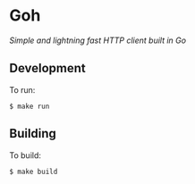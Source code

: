 # Goh

<i>Simple and lightning fast HTTP client built in Go</i>

## Development

To run:

```shell
$ make run
```

## Building

To build:

```shell
$ make build
```
